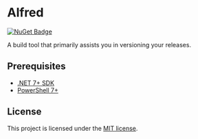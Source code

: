 # Alfred

 [![NuGet Badge](https://buildstats.info/nuget/Alfred?includePreReleases=true)](https://www.nuget.org/packages/Alfred)
 
 A build tool that primarily assists you in versioning your releases.

 ## Prerequisites

  - [.NET 7+ SDK](https://dotnet.microsoft.com/en-us/download/dotnet)
  - [PowerShell 7+](https://github.com/PowerShell/PowerShell)

 ## License

  This project is licensed under the [MIT license](/LICENSE.md).
